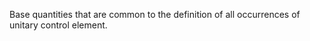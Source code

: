 Base quantities that are common to the definition of all occurrences of unitary control element.

<!-- end of short definition -->

